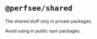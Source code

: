 # `@perfsee/shared`

The shared stuff only in private packages.

Avoid using in public npm packages.
